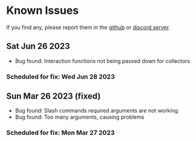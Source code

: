 # Known Issues
If you find any, please report them in the [github](https://github.com/PenguDevelopment/parrot.js/issues) or [discord server](https://discord.gg/uN4dWMj84x).

## Sat Jun 26 2023
- Bug found: Interaction functions not being passed down for collectors

### Scheduled for fix: Wed Jun 28 2023

## Sun Mar 26 2023 (fixed)
- Bug found: Slash commands required arguments are not working.
- Bug found: Too many arguments, causing problems

### Scheduled for fix: Mon Mar 27 2023